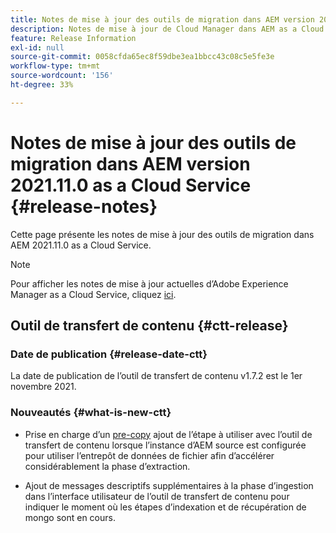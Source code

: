 ```yaml
---
title: Notes de mise à jour des outils de migration dans AEM version 2021.11.0 as a Cloud Service
description: Notes de mise à jour de Cloud Manager dans AEM as a Cloud Service version 2021.11.0
feature: Release Information
exl-id: null
source-git-commit: 0058cfda65ec8f59dbe3ea1bbcc43c08c5e5fe3e
workflow-type: tm+mt
source-wordcount: '156'
ht-degree: 33%

---
```



# Notes de mise à jour des outils de migration dans AEM version 2021.11.0 as a Cloud Service {#release-notes}

Cette page présente les notes de mise à jour des outils de migration dans AEM 2021.11.0 as a Cloud Service.

>[!NOTE]
>Pour afficher les notes de mise à jour actuelles d’Adobe Experience Manager as a Cloud Service, cliquez [ici](https://experienceleague.adobe.com/docs/experience-manager-cloud-service/release-notes/release-notes/release-notes-current.html?lang=fr).

## Outil de transfert de contenu {#ctt-release}

### Date de publication {#release-date-ctt}

La date de publication de l’outil de transfert de contenu v1.7.2 est le 1er novembre 2021.

### Nouveautés {#what-is-new-ctt}

* Prise en charge d’un [pre-copy](https://experienceleague.adobe.com/docs/experience-manager-cloud-service/moving/cloud-migration/content-transfer-tool/handling-large-content-repositories.html?lang=fr) ajout de l’étape à utiliser avec l’outil de transfert de contenu lorsque l’instance d’AEM source est configurée pour utiliser l’entrepôt de données de fichier afin d’accélérer considérablement la phase d’extraction.

* Ajout de messages descriptifs supplémentaires à la phase d’ingestion dans l’interface utilisateur de l’outil de transfert de contenu pour indiquer le moment où les étapes d’indexation et de récupération de mongo sont en cours.